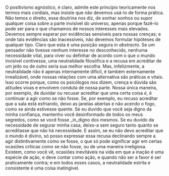O positivismo agnóstico, é claro, admite este princípio teoricamente nos termos mais cordiais, mas insiste que não devemos usá-lo de forma prática. Não temos o direito, essa doutrina nos diz, de sonhar sonhos ou supor qualquer coisa sobre a parte invisível do universo, apenas porque fazê-lo pode ser para o que chamamos de nossos interesses mais elevados. Devemos sempre esperar por evidências sensíveis para nossas crenças; e onde tais evidências são inacessíveis, não devemos formular hipóteses de qualquer tipo. Claro que esta é uma posição segura _in abstracto_. Se um pensador não tivesse nenhum interesse no desconhecido, nenhuma necessidade vital, para viver ou definhar de acordo com o que o mundo invisível contivesse, uma neutralidade filosófica e a recusa em acreditar de um jeito ou de outro seria sua melhor escolha. Mas, infelizmente, a neutralidade não é apenas internamente difícil, é também externamente irrealizável, onde nossas relações com uma alternativa são práticas e vitais. Isso ocorre porque, como os psicólogos nos dizem, crença e dúvida são atitudes vivas e envolvem conduta de nossa parte. Nossa única maneira, por exemplo, de duvidar ou recusar acreditar que uma certa coisa _é_, é continuar a agir como se não fosse. Se, por exemplo, eu recuso acreditar que a sala está esfriando, deixo as janelas abertas e não acendo o fogo, como se ainda estivesse quente. Se eu duvido que você seja digno da minha confiança, mantenho você desinformado de todos os meus segredos, como se você fosse _in_digno dos mesmos. Se eu duvido da necessidade de segurar minha casa, deixo-a sem seguro tanto quanto se acreditasse que não há necessidade. E assim, se eu não devo acreditar que o mundo é divino, só posso expressar essa recusa declinando sempre a agir distintivamente como se fosse, o que só pode significar agir em certas ocasiões críticas como se não fosse, ou de uma maneira irreligiosa. Existem, como você vê, ocasiões inevitáveis na vida em que a inação é uma espécie de ação, e deve contar como ação, e quando não ser a favor é ser praticamente contra; e em todos esses casos, a neutralidade estrita e consistente é uma coisa inatingível.